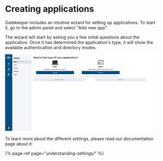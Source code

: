 # Creating applications

Gatekeeper includes an intuitive wizard for setting up applications. To start it, go to the admin panel and select "Add new app".

The wizard will start by asking you a few initial questions about the application. Once it has determined the application's type, it will show the available authentication and directory modes.

![Gatekeeper application setup wizard](../.gitbook/assets/app-wizard-type-step.png)

To learn more about the different settings, please read our documentation page about it:

{% page-ref page="understanding-settings/" %}

